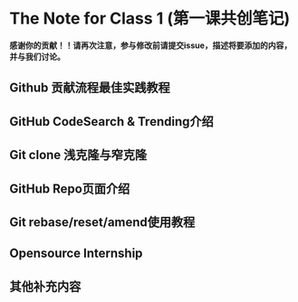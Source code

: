# The Note for Class 1 (第一课共创笔记)

**感谢你的贡献！！请再次注意，参与修改前请提交issue，描述将要添加的内容，并与我们讨论。**

## Github 贡献流程最佳实践教程


## GitHub CodeSearch & Trending介绍



## Git clone 浅克隆与窄克隆



## GitHub Repo页面介绍



## Git rebase/reset/amend使用教程



## Opensource Internship



## 其他补充内容
